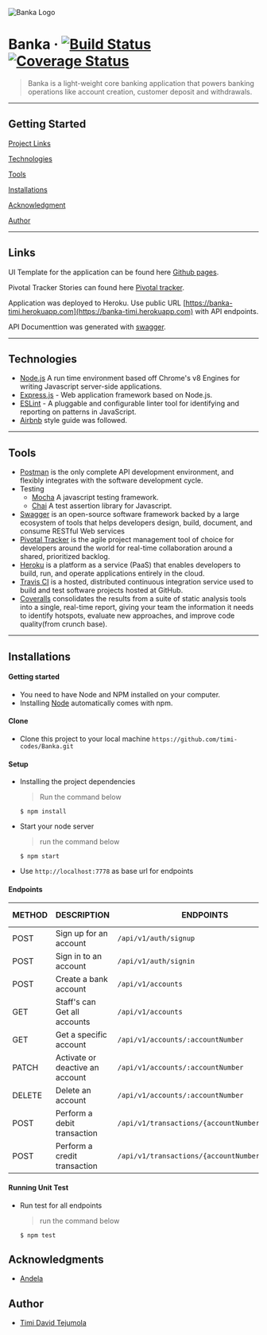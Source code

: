 ![Banka Logo](https://raw.githubusercontent.com/timi-codes/Banka/develop/UI/img/banka-blue-logo.png)

# Banka  &middot; [![Build Status](https://travis-ci.org/timi-codes/Banka.svg?branch=develop)](https://travis-ci.org/timi-codes/Banka)  [![Coverage Status](https://coveralls.io/repos/github/timi-codes/Banka/badge.svg?branch=develop)](https://coveralls.io/github/timi-codes/Banka?branch=develop)

> Banka is a light-weight core banking application that powers banking operations like account creation, customer deposit and withdrawals.

---
## Getting Started

[Project Links](#links) 

[Technologies](#technologies)

[Tools](#tools)

[Installations](#installations)

[Acknowledgment](#acknowledgments)

[Author](#author)


---
 
## Links

UI Template for the application can be found here [Github pages](https://timi-codes.github.io/Banka/UI/index.html).

Pivotal Tracker Stories can found here [Pivotal tracker](https://www.pivotaltracker.com/n/projects/2321237).

Application was deployed to Heroku. Use public URL [https://banka-timi.herokuapp.com](https://banka-timi.herokuapp.com) with API endpoints.

API Documenttion was generated with [swagger](https://banka-timi.herokuapp.com/api-docs).

---

## Technologies

[node]: (https://nodejs.org)

- [Node.js](node) A run time environment based off Chrome's v8 Engines for writing Javascript server-side applications.
- [Express.js](https://expressjs.com) - Web application framework based on Node.js.
- [ESLint](https://eslint.org/) - A pluggable and configurable linter tool for identifying and reporting on patterns in JavaScript.
- [Airbnb](https://www.npmjs.com/package/eslint-config-airbnb) style guide was followed.

---

## Tools
- [Postman](https://www.getpostman.com/) is the only complete API development environment, and flexibly integrates with the software development cycle.
- Testing
  - [Mocha](https://mochajs.org/) A javascript testing framework.
  - [Chai](https://chaijs.com) A test assertion library for Javascript.
- [Swagger](https://swagger.io/) is an open-source software framework backed by a large ecosystem of tools that helps developers design, build, document, and consume RESTful Web services
- [Pivotal Tracker](https://www.pivotaltracker.com) is the agile project management tool of choice for developers around the world for real-time collaboration around a shared, prioritized backlog.
- [Heroku](https://www.heroku.com/) is a platform as a service (PaaS) that enables developers to build, run, and operate applications entirely in the cloud.
- [Travis CI](https://travis-ci.org/) is a hosted, distributed continuous integration service used to build and test software projects hosted at GitHub.
- [Coveralls](https://codeclimate.com/) consolidates the results from a suite of static analysis tools into a single, real-time report, giving your team the information it needs to identify hotspots, evaluate new approaches, and improve code quality(from crunch base).

---

## Installations

#### Getting started

- You need to have Node and NPM installed on your computer.
- Installing [Node](node) automatically comes with npm.

#### Clone

- Clone this project to your local machine `https://github.com/timi-codes/Banka.git`

#### Setup

- Installing the project dependencies
  > Run the command below
  ```shell
  $ npm install
  ```
- Start your node server
  > run the command below
  ```shell
  $ npm start
  ```
- Use `http://localhost:7778` as base url for endpoints

#### Endpoints

| METHOD | DESCRIPTION                             | ENDPOINTS                 | REQUEST BODY
| ------ | --------------------------------------- | ------------------------- | ---------------
| POST   | Sign up for an account                  | `/api/v1/auth/signup`     | [Request Body](https://banka-timi.herokuapp.com/api-docs/#/Users/post_api_v1_auth_signup)
| POST   | Sign in to an account                   | `/api/v1/auth/signin`     | [Request Body](https://banka-timi.herokuapp.com/api-docs/#/Users/post_api_v1_auth_signin)
| POST   | Create a bank account                   | `/api/v1/accounts`        | [Request Body](https://banka-timi.herokuapp.com/api-docs/#/Accounts/post_api_v1_accounts)
| GET    | Staff's can Get all accounts            | `/api/v1/accounts`        | [Request Body](https://banka-timi.herokuapp.com/api-docs/#/Accounts/get_api_v1_accounts)
| GET    | Get a specific account                  | `/api/v1/accounts/:accountNumber`| 
| PATCH | Activate or deactive an account          | `/api/v1/accounts/:accountNumber`| [Request Body](https://banka-timi.herokuapp.com/api-docs/#/Accounts/patch_api_v1_accounts__accountNumber_)
| DELETE   | Delete an account                     | `/api/v1/accounts/:accountNumber`|
| POST     | Perform a debit transaction           | `/api/v1/transactions/{accountNumber}/debit`| [Request Body](https://banka-timi.herokuapp.com/api-docs/#/Transactions/post_api_v1_transactions__accountNumber__debit)
| POST     | Perform a credit transaction           | `/api/v1/transactions/{accountNumber}/credit`| [Request Body](https://banka-timi.herokuapp.com/api-docs/#/Transactions/post_api_v1_transactions__accountNumber__credit)

#### Running Unit Test
- Run test for all endpoints
  > run the command below
  ```shell
  $ npm test
  ```

## Acknowledgments

- [Andela](https://andela.com/)

## Author

- [Timi David Tejumola](https://twitter.com/timicodes)
